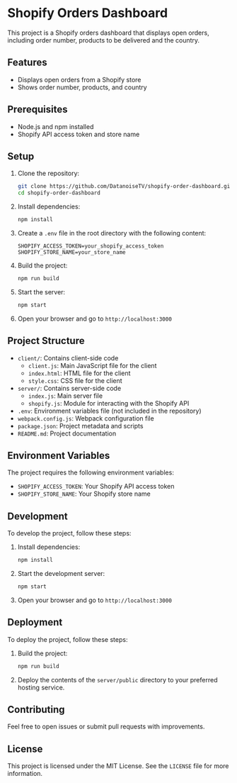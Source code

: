 
# Shopify Orders Dashboard

This project is a Shopify orders dashboard that displays open orders, including order number, products to be delivered and the country.

## Features

- Displays open orders from a Shopify store
- Shows order number, products, and country

## Prerequisites

- Node.js and npm installed
- Shopify API access token and store name

## Setup

1. Clone the repository:
   ```bash
   git clone https://github.com/DatanoiseTV/shopify-order-dashboard.git
   cd shopify-order-dashboard
   ```

2. Install dependencies:
   ```bash
   npm install
   ```

3. Create a `.env` file in the root directory with the following content:
   ```plaintext
   SHOPIFY_ACCESS_TOKEN=your_shopify_access_token
   SHOPIFY_STORE_NAME=your_store_name
   ```

4. Build the project:
   ```bash
   npm run build
   ```

5. Start the server:
   ```bash
   npm start
   ```

6. Open your browser and go to `http://localhost:3000`

## Project Structure

- `client/`: Contains client-side code
  - `client.js`: Main JavaScript file for the client
  - `index.html`: HTML file for the client
  - `style.css`: CSS file for the client
- `server/`: Contains server-side code
  - `index.js`: Main server file
  - `shopify.js`: Module for interacting with the Shopify API
- `.env`: Environment variables file (not included in the repository)
- `webpack.config.js`: Webpack configuration file
- `package.json`: Project metadata and scripts
- `README.md`: Project documentation

## Environment Variables

The project requires the following environment variables:

- `SHOPIFY_ACCESS_TOKEN`: Your Shopify API access token
- `SHOPIFY_STORE_NAME`: Your Shopify store name

## Development

To develop the project, follow these steps:

1. Install dependencies:
   ```bash
   npm install
   ```

2. Start the development server:
   ```bash
   npm start
   ```

3. Open your browser and go to `http://localhost:3000`

## Deployment

To deploy the project, follow these steps:

1. Build the project:
   ```bash
   npm run build
   ```

2. Deploy the contents of the `server/public` directory to your preferred hosting service.

## Contributing

Feel free to open issues or submit pull requests with improvements.

## License

This project is licensed under the MIT License. See the `LICENSE` file for more information.
